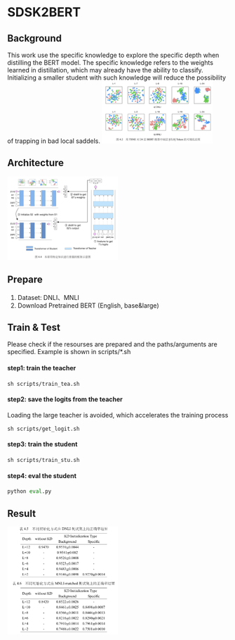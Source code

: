 # SDSK2BERT


## Background
This work use the specific knowledge to explore the specific depth when distilling the BERT model. The specific knowledge refers to the weights learned in distillation, which may already have the ability to classify. Initializing a smaller student with such knowledge will reduce the possibility of trapping in bad local saddels. 
<img src="https://github.com/LifangD/SDSK2BERT/blob/master/imgs/clustering.png" width="50%">


## Architecture 
<img src="https://github.com/LifangD/SDSK2BERT/blob/master/imgs/arc.png" width="50%">

## Prepare  
  1. Dataset: DNLI、MNLI
  2. Download Pretrained BERT (English, base&large)
      
       

## Train & Test
Please check if the resourses are prepared and the paths/arguments are specified. Example is shown in scripts/*.sh

#### step1: train the teacher

```
sh scripts/train_tea.sh
```

#### step2: save the logits from the teacher
Loading the large teacher is avoided, which accelerates the training process
```
sh scripts/get_logit.sh
```

#### step3: train the student
```
sh scripts/train_stu.sh
```

#### step4: eval the student 
```python
python eval.py
```

## Result 
<img src="https://github.com/LifangD/SDSK2BERT/blob/master/imgs/result.png" width="50%">




